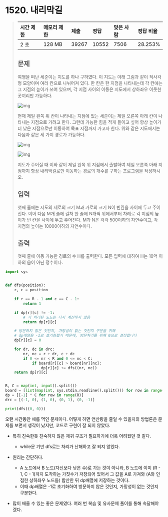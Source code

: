 # 1520. 내리막길

> | 시간 제한 | 메모리 제한 | 제출  | 정답  | 맞은 사람 | 정답 비율 |
> | :-------- | :---------- | :---- | :---- | :-------- | :-------- |
> | 2 초      | 128 MB      | 39267 | 10552 | 7506      | 28.253%   |
>
> ## 문제
>
> 여행을 떠난 세준이는 지도를 하나 구하였다. 이 지도는 아래 그림과 같이 직사각형 모양이며 여러 칸으로 나뉘어져 있다. 한 칸은 한 지점을 나타내는데 각 칸에는 그 지점의 높이가 쓰여 있으며, 각 지점 사이의 이동은 지도에서 상하좌우 이웃한 곳끼리만 가능하다.
>
> ![img](https://www.acmicpc.net/upload/201004/1.PNG)
>
> 현재 제일 왼쪽 위 칸이 나타내는 지점에 있는 세준이는 제일 오른쪽 아래 칸이 나타내는 지점으로 가려고 한다. 그런데 가능한 힘을 적게 들이고 싶어 항상 높이가 더 낮은 지점으로만 이동하여 목표 지점까지 가고자 한다. 위와 같은 지도에서는 다음과 같은 세 가지 경로가 가능하다.
>
> ![img](https://www.acmicpc.net/upload/201004/2.png)
>
> ![img](https://www.acmicpc.net/upload/201004/3.PNG)
>
> 지도가 주어질 때 이와 같이 제일 왼쪽 위 지점에서 출발하여 제일 오른쪽 아래 지점까지 항상 내리막길로만 이동하는 경로의 개수를 구하는 프로그램을 작성하시오.
>
> ## 입력
>
> 첫째 줄에는 지도의 세로의 크기 M과 가로의 크기 N이 빈칸을 사이에 두고 주어진다. 이어 다음 M개 줄에 걸쳐 한 줄에 N개씩 위에서부터 차례로 각 지점의 높이가 빈 칸을 사이에 두고 주어진다. M과 N은 각각 500이하의 자연수이고, 각 지점의 높이는 10000이하의 자연수이다.
>
> ## 출력
>
> 첫째 줄에 이동 가능한 경로의 수 H를 출력한다. 모든 입력에 대하여 H는 10억 이하의 음이 아닌 정수이다.

```python
import sys


def dfs(position):
    r, c = position

    if r == R - 1 and c == C - 1:
        return 1

    if dp[r][c] != -1:
        # 기 처리된 노드는 다시 계산하지 않음
        return dp[r][c]

    # 방문하지 않은 것인지, 가망성이 없는 것인지 구분을 위해
    # dp배열을 -1로 초기화했기 때문에, 방문처리를 위해 0으로 설정합니다
    dp[r][c] = 0

    for dr, dc in drc:
        nr, nc = r + dr, c + dc
        if 0 <= nr < R and 0 <= nc < C:
            if board[r][c] > board[nr][nc]:
                dp[r][c] += dfs((nr, nc))
    return dp[r][c]


R, C = map(int, input().split())
board = [list(map(int, sys.stdin.readline().split())) for row in range(R)]
dp = [[-1] * C for row in range(R)]
drc = [(-1, 0), (1, 0), (0, 1), (0, -1)]

print(dfs((0, 0)))
```

오랜 시간동안 애를 먹인 문제이다. 어떻게 하면 연산량을 줄일 수 있을지의 방법론은 문제를 보면서 생각이 났지만, 코드로 구현이 잘 되지 않았다.

- 특히 친숙한듯 친숙하지 않은 재귀 구조가 필요하기에 더욱 어려웠던 것 같다.
  - while문 기반 dfs로는 처리가 난해하고 잘 되지 않았다.



- 원리는 간단하다.
  - A 노드에서 B 노드(자신보다 낮은 수)로 가는 것이 아니라, B 노드에 이미 (R - 1, C - 1)까지 도착하는 가짓수가 저장되어 있어서 그 값을 A로 가져와 (A와 인접한 상하좌우 노드들) 합산한 뒤 dp배열에 저장하는 것이다.
  - 이때 dp배열은 -1로 초기화하여 방문하지 않은 것인지, 가망성이 없는 것인지 구분한다.



- 많이 배울 수 있는 좋은 문제였다. 여러 번 복습 및 유사문제 풀이를 통해 숙달해야겠다.